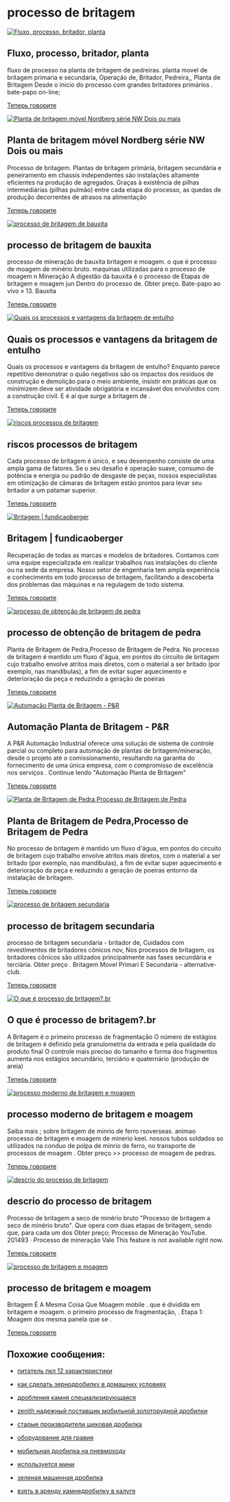 # processo de britagem
<a href="https://mnn.zoosnet.net/LR/Chatpre.aspx?id=MNN94995150&p=https://consultis.com.pl/" target="_blank">![Fluxo, processo, britador, planta](https://github.com/millmachine/images/raw/main/687.jpg)</a>
## Fluxo, processo, britador, planta
fluxo de processo na planta de britagem de pedreiras. planta movel de britagem primaria e secundaria, Operação de, Britador, Pedreira,, Planta de Britagem Desde o inicio do processo com grandes britadores primários . bate-papo on-line;
<a href="https://mnn.zoosnet.net/LR/Chatpre.aspx?id=MNN94995150&p=https://consultis.com.pl/" target="_blank">Теперь говорите</a>
<a href="https://mnn.zoosnet.net/LR/Chatpre.aspx?id=MNN94995150&p=https://consultis.com.pl/" target="_blank">![Planta de britagem móvel Nordberg série NW Dois ou mais ](https://github.com/millmachine/images/raw/main/523.jpg)</a>
## Planta de britagem móvel Nordberg série NW Dois ou mais 
Processo de britagem. Plantas de britagem primária, britagem secundária e peneiramento em chassis independentes são instalações altamente eficientes na produção de agregados. Graças à existência de pilhas intermediárias (pilhas pulmão) entre cada etapa do processo, as quedas de produção decorrentes de atrasos na alimentação 
<a href="https://mnn.zoosnet.net/LR/Chatpre.aspx?id=MNN94995150&p=https://consultis.com.pl/" target="_blank">Теперь говорите</a>
<a href="https://mnn.zoosnet.net/LR/Chatpre.aspx?id=MNN94995150&p=https://consultis.com.pl/" target="_blank">![processo de britagem de bauxita](https://github.com/millmachine/images/raw/main/96.jpg)</a>
## processo de britagem de bauxita
processo de mineração de bauxita britagem e moagem. o que é processo de moagem de minério bruto. maquinas utilizadas para o processo de moagem n Mineração A digestão da bauxita é o processo de Etapas de britagem e moagem jun Dentro do processo de. Obter preço. Bate-papo ao vivo » 13. Bauxita
<a href="https://mnn.zoosnet.net/LR/Chatpre.aspx?id=MNN94995150&p=https://consultis.com.pl/" target="_blank">Теперь говорите</a>
<a href="https://mnn.zoosnet.net/LR/Chatpre.aspx?id=MNN94995150&p=https://consultis.com.pl/" target="_blank">![Quais os processos e vantagens da britagem de entulho ](https://github.com/millmachine/images/raw/main/605.jpg)</a>
## Quais os processos e vantagens da britagem de entulho 
Quais os processos e vantagens da britagem de entulho? Enquanto parece repetitivo demonstrar o quão negativos são os impactos dos resíduos de construção e demolição para o meio ambiente, insistir em práticas que os minimizem deve ser atividade obrigatória e incansável dos envolvidos com a construção civil. E é aí que surge a britagem de .
<a href="https://mnn.zoosnet.net/LR/Chatpre.aspx?id=MNN94995150&p=https://consultis.com.pl/" target="_blank">Теперь говорите</a>
<a href="https://mnn.zoosnet.net/LR/Chatpre.aspx?id=MNN94995150&p=https://consultis.com.pl/" target="_blank">![riscos processos de britagem](https://github.com/millmachine/images/raw/main/288.jpg)</a>
## riscos processos de britagem
Cada processo de britagem é único, e seu desempenho consiste de uma ampla gama de fatores. Se o seu desafio é operação suave, consumo de potência e energia ou padrão de desgaste de peças, nossos especialistas em otimização de câmaras de britagem estão prontos para levar seu britador a um patamar superior.
<a href="https://mnn.zoosnet.net/LR/Chatpre.aspx?id=MNN94995150&p=https://consultis.com.pl/" target="_blank">Теперь говорите</a>
<a href="https://mnn.zoosnet.net/LR/Chatpre.aspx?id=MNN94995150&p=https://consultis.com.pl/" target="_blank">![Britagem | fundicaoberger](https://github.com/millmachine/images/raw/main/625.jpg)</a>
## Britagem | fundicaoberger
Recuperação de todas as marcas e modelos de britadores. Contamos com uma equipe especializada em realizar trabalhos nas instalações do cliente ou na sede da empresa. Nosso setor de engenharia tem ampla experiência e conhecimento em todo processo de britagem, facilitando a descoberta dos problemas das máquinas e na regulagem de todo sistema.
<a href="https://mnn.zoosnet.net/LR/Chatpre.aspx?id=MNN94995150&p=https://consultis.com.pl/" target="_blank">Теперь говорите</a>
<a href="https://mnn.zoosnet.net/LR/Chatpre.aspx?id=MNN94995150&p=https://consultis.com.pl/" target="_blank">![processo de obtenção de britagem de pedra](https://github.com/millmachine/images/raw/main/711.jpg)</a>
## processo de obtenção de britagem de pedra
Planta de Britagem de Pedra,Processo de Britagem de Pedra. No processo de britagem é mantido um fluxo d'água, em pontos do circuito de britagem cujo trabalho envolve atritos mais diretos, com o material a ser britado (por exemplo, nas mandíbulas), a fim de evitar super aquecimento e deterioração da peça e reduzindo a geração de poeiras
<a href="https://mnn.zoosnet.net/LR/Chatpre.aspx?id=MNN94995150&p=https://consultis.com.pl/" target="_blank">Теперь говорите</a>
<a href="https://mnn.zoosnet.net/LR/Chatpre.aspx?id=MNN94995150&p=https://consultis.com.pl/" target="_blank">![Automação Planta de Britagem - P&R](https://github.com/millmachine/images/raw/main/417.jpg)</a>
## Automação Planta de Britagem - P&R
A P&R Automação Industrial oferece uma solução de sistema de controle parcial ou completo para automação de plantas de britagem/mineração, desde o projeto até o comissionamento, resultando na garantia do fornecimento de uma única empresa, com o compromisso de excelência nos serviços . Continue lendo "Automação Planta de Britagem"
<a href="https://mnn.zoosnet.net/LR/Chatpre.aspx?id=MNN94995150&p=https://consultis.com.pl/" target="_blank">Теперь говорите</a>
<a href="https://mnn.zoosnet.net/LR/Chatpre.aspx?id=MNN94995150&p=https://consultis.com.pl/" target="_blank">![Planta de Britagem de Pedra,Processo de Britagem de Pedra](https://github.com/millmachine/images/raw/main/403.jpg)</a>
## Planta de Britagem de Pedra,Processo de Britagem de Pedra
No processo de britagem é mantido um fluxo d'água, em pontos do circuito de britagem cujo trabalho envolve atritos mais diretos, com o material a ser britado (por exemplo, nas mandíbulas), a fim de evitar super aquecimento e deterioração da peça e reduzindo a geração de poeiras entorno da instalação de britagem.
<a href="https://mnn.zoosnet.net/LR/Chatpre.aspx?id=MNN94995150&p=https://consultis.com.pl/" target="_blank">Теперь говорите</a>
<a href="https://mnn.zoosnet.net/LR/Chatpre.aspx?id=MNN94995150&p=https://consultis.com.pl/" target="_blank">![processo de britagem secundaria](https://github.com/millmachine/images/raw/main/21.jpg)</a>
## processo de britagem secundaria
processo de britagem secundaria - britador de, Cuidados com revestimentos de britadores cônicos nov, Nos processos de britagem, os britadores cônicos são utilizados principalmente nas fases secundária e terciária. Obter preço . Britagem Movel Primari E Secundaria - alternative-club.
<a href="https://mnn.zoosnet.net/LR/Chatpre.aspx?id=MNN94995150&p=https://consultis.com.pl/" target="_blank">Теперь говорите</a>
<a href="https://mnn.zoosnet.net/LR/Chatpre.aspx?id=MNN94995150&p=https://consultis.com.pl/" target="_blank">![O que é processo de britagem?.br](https://github.com/millmachine/images/raw/main/756.jpg)</a>
## O que é processo de britagem?.br
A Britagem é o primeiro processo de fragmentação O número de estágios de britagem é definido pela granulometria da entrada e pela qualidade do produto final O controle mais preciso do tamanho e forma dos fragmentos aumenta nos estágios secundário, terciário e quaternário (produção de areia)
<a href="https://mnn.zoosnet.net/LR/Chatpre.aspx?id=MNN94995150&p=https://consultis.com.pl/" target="_blank">Теперь говорите</a>
<a href="https://mnn.zoosnet.net/LR/Chatpre.aspx?id=MNN94995150&p=https://consultis.com.pl/" target="_blank">![processo moderno de britagem e moagem](https://github.com/millmachine/images/raw/main/223.jpg)</a>
## processo moderno de britagem e moagem
Saiba mais ; sobre britagem de minrio de ferro rsoverseas. animao processo de britagem e moagem de minerio keel. nossos tubos soldados so utilizados na conduo de polpa de minrio de ferro, no transporte de processos de moagem . Obter preço >> processo de moagem de pedras.
<a href="https://mnn.zoosnet.net/LR/Chatpre.aspx?id=MNN94995150&p=https://consultis.com.pl/" target="_blank">Теперь говорите</a>
<a href="https://mnn.zoosnet.net/LR/Chatpre.aspx?id=MNN94995150&p=https://consultis.com.pl/" target="_blank">![descrio do processo de britagem](https://github.com/millmachine/images/raw/main/222.jpg)</a>
## descrio do processo de britagem
Processo de britagem a seco de minério bruto "Processo de britagem a seco de minério bruto". Que opera com duas etapas de britagem, sendo que, para cada um dos  Obter preço; Processo de Mineração YouTube. 201493 · Processo de mineração Vale  This feature is not available right now.
<a href="https://mnn.zoosnet.net/LR/Chatpre.aspx?id=MNN94995150&p=https://consultis.com.pl/" target="_blank">Теперь говорите</a>
<a href="https://mnn.zoosnet.net/LR/Chatpre.aspx?id=MNN94995150&p=https://consultis.com.pl/" target="_blank">![processo de britagem e moagem](https://github.com/millmachine/images/raw/main/458.jpg)</a>
## processo de britagem e moagem
Britagem É A Mesma Coisa Que Moagem mobile . que é dividida em britagem e moagem. o primeiro processo de fragmentação, . Etapa 1: Moagem dos mesma panela que se .
<a href="https://mnn.zoosnet.net/LR/Chatpre.aspx?id=MNN94995150&p=https://consultis.com.pl/" target="_blank">Теперь говорите</a>
## Похожие сообщения:
* [питатель пкл 12 характеристики](%D0%BF%D0%B8%D1%82%D0%B0%D1%82%D0%B5%D0%BB%D1%8C%20%D0%BF%D0%BA%D0%BB%2012%20%D1%85%D0%B0%D1%80%D0%B0%D0%BA%D1%82%D0%B5%D1%80%D0%B8%D1%81%D1%82%D0%B8%D0%BA%D0%B8.md)
* [как сделать зернодробилку в домашних условиях](%D0%BA%D0%B0%D0%BA%20%D1%81%D0%B4%D0%B5%D0%BB%D0%B0%D1%82%D1%8C%20%D0%B7%D0%B5%D1%80%D0%BD%D0%BE%D0%B4%D1%80%D0%BE%D0%B1%D0%B8%D0%BB%D0%BA%D1%83%20%D0%B2%20%D0%B4%D0%BE%D0%BC%D0%B0%D1%88%D0%BD%D0%B8%D1%85%20%D1%83%D1%81%D0%BB%D0%BE%D0%B2%D0%B8%D1%8F%D1%85.md)
* [дробления камня специализирующаяся](%D0%B4%D1%80%D0%BE%D0%B1%D0%BB%D0%B5%D0%BD%D0%B8%D1%8F%20%D0%BA%D0%B0%D0%BC%D0%BD%D1%8F%20%D1%81%D0%BF%D0%B5%D1%86%D0%B8%D0%B0%D0%BB%D0%B8%D0%B7%D0%B8%D1%80%D1%83%D1%8E%D1%89%D0%B0%D1%8F%D1%81%D1%8F.md)
* [zenith надежный поставщик мобильной золоторудной дробилки](zenith%20%D0%BD%D0%B0%D0%B4%D0%B5%D0%B6%D0%BD%D1%8B%D0%B9%20%D0%BF%D0%BE%D1%81%D1%82%D0%B0%D0%B2%D1%89%D0%B8%D0%BA%20%D0%BC%D0%BE%D0%B1%D0%B8%D0%BB%D1%8C%D0%BD%D0%BE%D0%B9%20%D0%B7%D0%BE%D0%BB%D0%BE%D1%82%D0%BE%D1%80%D1%83%D0%B4%D0%BD%D0%BE%D0%B9%20%D0%B4%D1%80%D0%BE%D0%B1%D0%B8%D0%BB%D0%BA%D0%B8.md)
* [старые производители щековая дробилка](%D1%81%D1%82%D0%B0%D1%80%D1%8B%D0%B5%20%D0%BF%D1%80%D0%BE%D0%B8%D0%B7%D0%B2%D0%BE%D0%B4%D0%B8%D1%82%D0%B5%D0%BB%D0%B8%20%D1%89%D0%B5%D0%BA%D0%BE%D0%B2%D0%B0%D1%8F%20%D0%B4%D1%80%D0%BE%D0%B1%D0%B8%D0%BB%D0%BA%D0%B0.md)
* [оборудование для гравия](%D0%BE%D0%B1%D0%BE%D1%80%D1%83%D0%B4%D0%BE%D0%B2%D0%B0%D0%BD%D0%B8%D0%B5%20%D0%B4%D0%BB%D1%8F%20%D0%B3%D1%80%D0%B0%D0%B2%D0%B8%D1%8F.md)
* [мобильная дробилка на пневмоходу](%D0%BC%D0%BE%D0%B1%D0%B8%D0%BB%D1%8C%D0%BD%D0%B0%D1%8F%20%D0%B4%D1%80%D0%BE%D0%B1%D0%B8%D0%BB%D0%BA%D0%B0%20%D0%BD%D0%B0%20%D0%BF%D0%BD%D0%B5%D0%B2%D0%BC%D0%BE%D1%85%D0%BE%D0%B4%D1%83.md)
* [используется мини](%D0%B8%D1%81%D0%BF%D0%BE%D0%BB%D1%8C%D0%B7%D1%83%D0%B5%D1%82%D1%81%D1%8F%20%D0%BC%D0%B8%D0%BD%D0%B8.md)
* [зеленая машинная дробилка](%D0%B7%D0%B5%D0%BB%D0%B5%D0%BD%D0%B0%D1%8F%20%D0%BC%D0%B0%D1%88%D0%B8%D0%BD%D0%BD%D0%B0%D1%8F%20%D0%B4%D1%80%D0%BE%D0%B1%D0%B8%D0%BB%D0%BA%D0%B0.md)
* [взять в аренду камнедробилку в калуге](%D0%B2%D0%B7%D1%8F%D1%82%D1%8C%20%D0%B2%20%D0%B0%D1%80%D0%B5%D0%BD%D0%B4%D1%83%20%D0%BA%D0%B0%D0%BC%D0%BD%D0%B5%D0%B4%D1%80%D0%BE%D0%B1%D0%B8%D0%BB%D0%BA%D1%83%20%D0%B2%20%D0%BA%D0%B0%D0%BB%D1%83%D0%B3%D0%B5.md)
